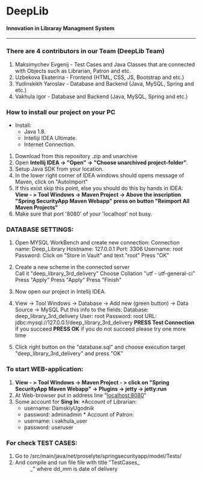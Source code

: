 

 **DeepLib** 
 ====================
#### Innovation in Libraray Managment System

------------------------------
### There are 4 contributors in our Team (DeepLib Team)
1. Maksimychev Evgenij - Test Cases and Java Classes that are connected with Objects such as Librarian, Patron and etc.
2. Uzbekova Ekaterina - Frontend (HTML, CSS, JS, Bootstrap and etc.)
3. Yudinskikh Yaroslav - Database and Backend (Java, MySQL, Spring and etc.)
4. Vakhula Igor - Database and Backend (Java, MySQL, Spring and etc.)


### **How to install our project on your PC** 

+ Install:
  - Java 1.8.
  - Intelliji IDEA Ultimate.
  - Internet Connection.
         

1. Download from this repository .zip and unarchive
2. Open **Intellij IDEA -> "Open" -> "Choose unarchived project-folder"**.
3. Setup Java SDK from your location.
4. In the lower right corner of IDEA windows should opens message of Maven, click on "AutoImport"
5. If this exist skip this point, else you should do this by hands in IDEA:
      **View - > Tool Windows -> Maven Project -> Above the inscription "Spring SecurityApp Maven Webapp" press on button "Reimport All Maven Projects"**
6. Make sure that port '8080' of your 'localhost' not busy. 

### DATABASE SETTINGS:
1. Open MYSQL WorkBench and create new connection:
Connection name: Deep_Library
Hostname: 127.0.0.1
Port: 3306
Username: root
Password: Click on "Store in Vault" and text "root"
Press "OK"
2. Create a new scheme in the connected server  
   Call it "deep_library_3rd_delivery"
   Choose Collation "utf - utf-general-ci"
   Press "Apply"
   Press "Apply"
   Press "Finish"

3. Now open our project in Intellij IDEA.
4. View -> Tool Windows -> Database -> Add new (green button) -> Data Source -> MySQL
   Put this info to the fields:
   Database: deep_library_3rd_delivery
   User: root
   Password: root
   URL: jdbc:mysql://127.0.0.1/deep_library_3rd_delivery
   **PRESS Test Connection** if you succeed **PRESS OK** if you do not succeed please try one more time
4. Click right button on the "database.sql" and choose execution target "deep_library_3rd_delivery" and press "OK"



 ### To start WEB-application:
  1. **View - > Tool Windows -> Maven Project - > click on "Spring SecurityApp Maven Webapp" -> Plugins -> jetty -> jetty:run**
  2. At Web-browser put in address line "[localhost:8080](http://localhost:8080)"
  3. Some account for **Sing In**:
    *Account of Librarian:
      + username: DamskiyUgodnik
      + password: adminadmin
    * Account of Patron:
      + username: i.vakhula_user
      + password: useruser
 
 ### For check TEST CASES:
 
 1. Go to /src/main/java/net/proselyte/springsecurityapp/model/Tests/
 2. And compile and run file file with title "TestCases_<dd>_<mm>" where dd_mm is date of delivery
 
 
### 

